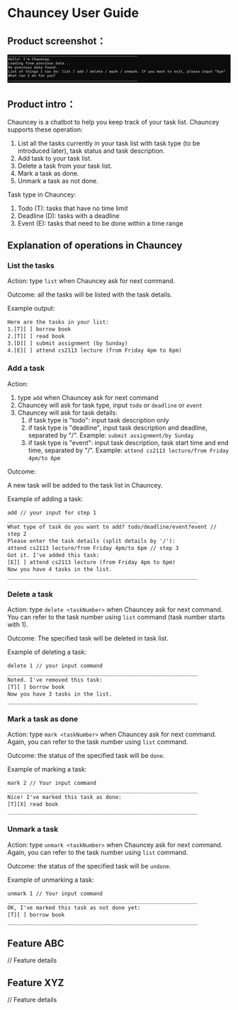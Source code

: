 # Chauncey User Guide

## Product screenshot：

![img.png](img.png)

## Product intro：

Chauncey is a chatbot to help you keep track of your task list. Chauncey supports these operation:
1. List all the tasks currently in your task list with task type (to be introduced later), task status and task description.
2. Add task to your task list.
3. Delete a task from your task list.
4. Mark a task as done.
5. Unmark a task as not done.

Task type in Chauncey:
1. Todo (T): tasks that have no time limit
2. Deadline (D): tasks with a deadline
3. Event (E): tasks that need to be done within a time range

## Explanation of operations in Chauncey

### List the tasks

Action: type `list` when Chauncey ask for next command.

Outcome: all the tasks will be listed with the task details.

Example output:
```
Here are the tasks in your list:
1.[T][ ] borrow book
2.[T][ ] read book
3.[D][ ] submit assignment (by Sunday)
4.[E][ ] attend cs2113 lecture (from Friday 4pm to 6pm)
```

### Add a task

Action: 

1. type `add` when Chauncey ask for next command
2. Chauncey will ask for task type, input `todo` or `deadline` or `event`
3. Chauncey will ask for task details:
    1. if task type is "todo": input task description only
   2. if task type is "deadline", input task description and deadline, separated by "/". Example: `submit assignment/by Sunday`
   3. if task type is "event": input task description, task start time and end time, separated by "/". Example: `attend cs2113 lecture/from Friday 4pm/to 6pm`

Outcome: 

A new task will be added to the task list in Chauncey. 

Example of adding a task:
```
add // your input for step 1
____________________________________________________________
What type of task do you want to add? todo/deadline/event?event // step 2
Please enter the task details (split details by '/'):
attend cs2113 lecture/from Friday 4pm/to 6pm // step 3
Got it. I've added this task:
[E][ ] attend cs2113 lecture (from Friday 4pm to 6pm)
Now you have 4 tasks in the list.
____________________________________________________________
```

### Delete a task

Action: type `delete <taskNumber>` when Chauncey ask for next command. You can refer to the task number using `list` command (task number starts with 1).

Outcome: The specified task will be deleted in task list.

Example of deleting a task:
```
delete 1 // your input command
____________________________________________________________
Noted. I've removed this task:
[T][ ] borrow book
Now you have 3 tasks in the list.
____________________________________________________________
```

### Mark a task as done

Action: type `mark <taskNumber>` when Chauncey ask for next command. Again, you can refer to the task number using `list` command.

Outcome: the status of the specified task will be `done`.

Example of marking a task: 
```
mark 2 // Your input command
____________________________________________________________
Nice! I've marked this task as done:
[T][X] read book
____________________________________________________________
```

### Unmark a task

Action: type `unmark <taskNumber>` when Chauncey ask for next command. Again, you can refer to the task number using `list` command.

Outcome: the status of the specified task will be `undone`.

Example of unmarking a task:
```
unmark 1 // Your input command
____________________________________________________________
OK, I've marked this task as not done yet:
[T][ ] borrow book
____________________________________________________________
```

## Feature ABC

// Feature details


## Feature XYZ

// Feature details